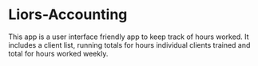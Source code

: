 # Liors-Accounting

This app is a user interface friendly app to keep track of hours worked. It includes a client list, running totals for hours individual clients trained and total for hours worked weekly.
